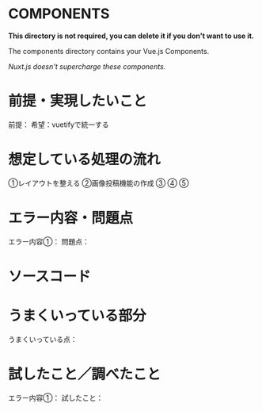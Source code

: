 # COMPONENTS

**This directory is not required, you can delete it if you don't want to use it.**

The components directory contains your Vue.js Components.

_Nuxt.js doesn't supercharge these components._

# 前提・実現したいこと
前提：
希望：vuetifyで統一する
# 想定している処理の流れ
①レイアウトを整える
②画像投稿機能の作成
③
④
⑤
# エラー内容・問題点
エラー内容①：
問題点：
# ソースコード
# うまくいっている部分
うまくいっている点：
# 試したこと／調べたこと
エラー内容①：
試したこと：